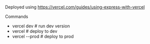 Deployed using https://vercel.com/guides/using-express-with-vercel

Commands

- vercel dev # run dev version
- vercel # deploy to dev
- vercel --prod # deploy to prod
